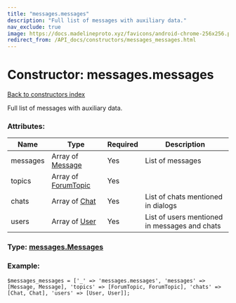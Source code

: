 ```yaml
---
title: "messages.messages"
description: "Full list of messages with auxiliary data."
nav_exclude: true
image: https://docs.madelineproto.xyz/favicons/android-chrome-256x256.png
redirect_from: /API_docs/constructors/messages_messages.html
---
```

# Constructor: messages.messages  
[Back to constructors index](/API_docs/constructors/index.html)



Full list of messages with auxiliary data.

### Attributes:

| Name     |    Type       | Required | Description |
|----------|---------------|----------|-------------|
|messages|Array of [Message](/API_docs/types/Message.html) | Yes|List of messages|
|topics|Array of [ForumTopic](/API_docs/types/ForumTopic.html) | Yes|
|chats|Array of [Chat](/API_docs/types/Chat.html) | Yes|List of chats mentioned in dialogs|
|users|Array of [User](/API_docs/types/User.html) | Yes|List of users mentioned in messages and chats|



### Type: [messages.Messages](/API_docs/types/messages.Messages.html)


### Example:

```
$messages_messages = ['_' => 'messages.messages', 'messages' => [Message, Message], 'topics' => [ForumTopic, ForumTopic], 'chats' => [Chat, Chat], 'users' => [User, User]];
```  
